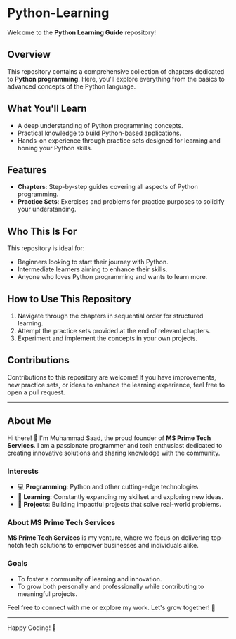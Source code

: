 # Python-Learning

Welcome to the **Python Learning Guide** repository!  

## Overview  
This repository contains a comprehensive collection of chapters dedicated to **Python programming**. Here, you'll explore everything from the basics to advanced concepts of the Python language.  

## What You'll Learn  
- A deep understanding of Python programming concepts.  
- Practical knowledge to build Python-based applications.  
- Hands-on experience through practice sets designed for learning and honing your Python skills.  

## Features  
- **Chapters**: Step-by-step guides covering all aspects of Python programming.  
- **Practice Sets**: Exercises and problems for practice purposes to solidify your understanding.  

## Who This Is For  
This repository is ideal for:  
- Beginners looking to start their journey with Python.  
- Intermediate learners aiming to enhance their skills.  
- Anyone who loves Python programming and wants to learn more.  

## How to Use This Repository  
1. Navigate through the chapters in sequential order for structured learning.  
2. Attempt the practice sets provided at the end of relevant chapters.  
3. Experiment and implement the concepts in your own projects.  

## Contributions  
Contributions to this repository are welcome! If you have improvements, new practice sets, or ideas to enhance the learning experience, feel free to open a pull request.  

---

## About Me  
Hi there! 👋 I'm Muhammad Saad, the proud founder of **MS Prime Tech Services**. I am a passionate programmer and tech enthusiast dedicated to creating innovative solutions and sharing knowledge with the community.  

### Interests  
- 💻 **Programming**: Python and other cutting-edge technologies.  
- 🧠 **Learning**: Constantly expanding my skillset and exploring new ideas.  
- 🔧 **Projects**: Building impactful projects that solve real-world problems.  

### About MS Prime Tech Services  
**MS Prime Tech Services** is my venture, where we focus on delivering top-notch tech solutions to empower businesses and individuals alike.  

### Goals  
- To foster a community of learning and innovation.  
- To grow both personally and professionally while contributing to meaningful projects.  

Feel free to connect with me or explore my work. Let's grow together! 🚀  

---

Happy Coding! 🎉  
